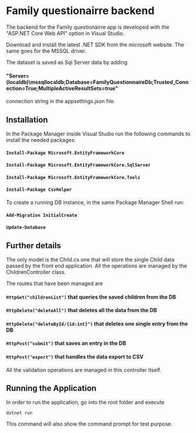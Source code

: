 # Family questionairre backend

The backend for the Family questionairre app is developed with the "ASP.NET Core Web API" option in Visual Studio.

Download and install the latest .NET SDK from the microsoft website.
The same goes for the MSSQL driver.

The dataset is saved as Sql Server data by adding
#### "Server=(localdb)\\mssqllocaldb;Database=FamilyQuestionnaireDb;Trusted_Connection=True;MultipleActiveResultSets=true"

connection string in the appsettings.json file.

## Installation

In the Package Manager inside Visual Studio run the following commands to install the needed packages:
#### `Install-Package Microsoft.EntityFrameworkCore`
#### `Install-Package Microsoft.EntityFrameworkCore.SqlServer`
#### `Install-Package Microsoft.EntityFrameworkCore.Tools`
#### `Install-Package CsvHelper`

To create a running DB instance, in the same Package Manager Shell run:
#### `Add-Migration InitialCreate`
#### `Update-Database`

## Further details

The only model is the Child.cs one that will store the single Child data passed by the front end application.
All the operations are managed by the ChildrenController class.

The routes that have been managed are
#### `HttpGet("childrenList")` that queries the saved children from the DB
#### `HttpDelete("deleteAll")` that deletes all the data from the DB
#### `HttpDelete("deleteById/{id:int}")` that deletes one single entry from the DB
#### `HttpPost("submit")` that saves an entry in the DB
#### `HttpPost("export")` that handles the data export to CSV

All the validation operations are managed in this controller itself.

## Running the Application
In order to run the application, go into the root folder and execute

`dotnet run`

This command will also show the command prompt for test purpose.

